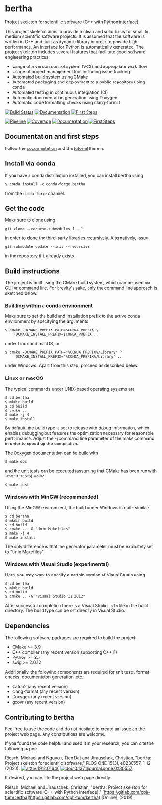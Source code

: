 # bertha

Project skeleton for scientific software (C++ with Python interface).

This project skeleton aims to provide a clean and solid basis for small to
medium scientific software projects. It is assumed that the software is
written in C++ and built as dynamic library in order to provide high
performance. An interface for Python is automatically generated. The project
skeleton includes several features that facilitate good software engineering
practices:

 - Usage of a version control system (VCS) and appropriate work flow
 - Usage of project management tool including issue tracking
 - Automated build system using CMake
 - Automated packaging and deployment to a public repository using conda
 - Automated testing in continuous integration (CI)
 - Automatic documentation generation using Doxygen
 - Automatic code formatting checks using clang-format

<!-- GitHub badges -->
[![Build Status](https://travis-ci.org/cph-tum/bertha.svg?branch=master)](https://travis-ci.org/cph-tum/bertha)
[![Documentation](https://img.shields.io/badge/Documentation-GitHub%20Pages-informational)](https://cph-tum.github.io/bertha)
[![First Steps](https://img.shields.io/badge/First%20steps-Tutorial-important)](https://cph-tum.github.io/bertha/md_docs_TUTORIAL.html)

<!-- GitLab badges -->
[![Pipeline](https://gitlab.com/cph-tum/bertha/badges/master/pipeline.svg)](https://gitlab.com/cph-tum/bertha/pipelines/master/latest)
[![Coverage](https://gitlab.com/cph-tum/bertha/badges/master/coverage.svg)](https://gitlab.com/cph-tum/bertha/-/jobs/artifacts/master/file/build/coverage.html?job=coverage)
[![Documentation](https://img.shields.io/badge/Documentation-GitLab%20Pages-informational)](https://cph-tum.gitlab.io/bertha)
[![First Steps](https://img.shields.io/badge/First%20steps-Tutorial-important)](https://cph-tum.gitlab.io/bertha/md_docs_TUTORIAL.html)

## Documentation and first steps

Follow the [documentation](https://cph-tum.gitlab.io/bertha) and the
[tutorial](https://cph-tum.gitlab.io/bertha/md_docs_TUTORIAL.html) therein.

## Install via conda

If you have a conda distribution installed, you can install bertha using

    $ conda install -c conda-forge bertha

from the `conda-forge` channel.

## Get the code

Make sure to clone using

    git clone --recurse-submodules [...]

in order to clone the third-party libraries recursively. Alternatively, issue

    git submodule update --init --recursive

in the repository if it already exists.

## Build instructions

The project is built using the CMake build system, which can be used via GUI
or command line. For brevity's sake, only the command line approach is
sketched below.

### Building within a conda environment

Make sure to set the build and installation prefix to the active conda
environment by specifying the arguments

    $ cmake -DCMAKE_PREFIX_PATH=$CONDA_PREFIX \
        -DCMAKE_INSTALL_PREFIX=$CONDA_PREFIX ..

under Linux and macOS, or

    $ cmake -DCMAKE_PREFIX_PATH="%CONDA_PREFIX%/Library" ^
        -DCMAKE_INSTALL_PREFIX="%CONDA_PREFIX%/Library" ..

under Windows. Apart from this step, proceed as described below.

### Linux or macOS

The typical commands under UNIX-based operating systems are

    $ cd bertha
    $ mkdir build
    $ cd build
    $ cmake ..
    $ make -j 4
    $ make install

By default, the build type is set to release with debug information, which
enables debugging but features the optimization necessary for reasonable
performance. Adjust the -j command line parameter of the make command in
order to speed up the compilation.

The Doxygen documentation can be build with

    $ make doc

and the unit tests can be executed (assuming that CMake has been run with
`-DWITH_TESTS`) using

    $ make test

### Windows with MinGW (recommended)

Using the MinGW environment, the build under Windows is quite similar:

    $ cd bertha
    $ mkdir build
    $ cd build
    $ cmake .. -G "Unix Makefiles"
    $ make -j 4
    $ make install

The only difference is that the generator parameter must be explicitely set
to "Unix Makefiles".

### Windows with Visual Studio (experimental)

Here, you may want to specify a certain version of Visual Studio using

    $ cd bertha
    $ mkdir build
    $ cd build
    $ cmake .. -G "Visual Studio 11 2012"

After successful completion there is a Visual Studio `.sln` file in the build
directory. The build type can be set directly in Visual Studio.

## Dependencies

The following software packages are required to build the project:

 - CMake >= 3.9
 - C++ compiler (any recent version supporting C++11)
 - Python >= 2.7
 - swig >= 2.0.12

Additionally, the following components are required for unit tests, format
checks, documentaton generation, etc.:

 - Catch2 (any recent version)
 - clang-format (any recent version)
 - Doxygen (any recent version)
 - gcovr (any recent version)

## Contributing to bertha

Feel free to use the code and do not hesitate to create an issue on the
project web page. Any contributions are welcome.

If you found the code helpful and used it in your research, you can cite
the following paper:

Riesch, Michael and Nguyen, Tien Dat and Jirauschek, Christian,
"bertha: Project skeleton for scientific software," PLOS ONE 15(3),
e0230557, 1-12 (2020).
[![arXiv:1912.01640](https://img.shields.io/badge/arXiv-1912.01640-informational)](https://arxiv.org/abs/1912.01640)
[![doi:10.1371/journal.pone.0230557](https://img.shields.io/badge/DOI-10.1371/journal.pone.0230557-important)](https://doi.org/10.1371/journal.pone.0230557)

If desired, you can cite the project web page directly:

Riesch, Michael and Jirauschek, Christian, "bertha: Project skeleton for
scientific software (C++ with Python interface),"
[https://gitlab.com/cph-tum/bertha](https://gitlab.com/cph-tum/bertha)
[Online], (2019).
